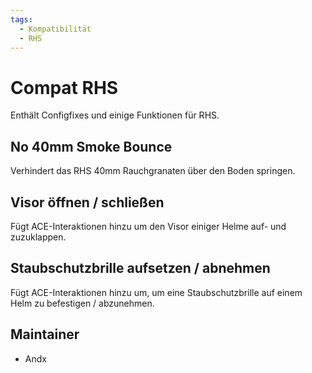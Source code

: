 ```yaml
---
tags:
  - Kompatibilität
  - RHS
---
```


# Compat RHS

Enthält Configfixes und einige Funktionen für RHS.

## No 40mm Smoke Bounce

Verhindert das RHS 40mm Rauchgranaten über den Boden springen.

## Visor öffnen / schließen

Fügt ACE-Interaktionen hinzu um den Visor einiger Helme auf- und zuzuklappen.

## Staubschutzbrille aufsetzen / abnehmen

Fügt ACE-Interaktionen hinzu um, um eine Staubschutzbrille auf einem Helm zu befestigen / abzunehmen.

## Maintainer

- Andx
